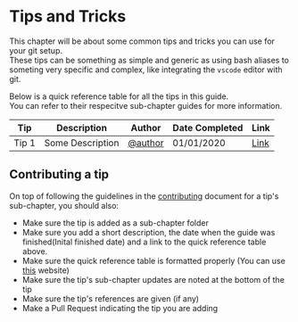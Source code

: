 # Tips and Tricks

This chapter will be about some common tips and tricks you can use for your git setup.  
These tips can be something as simple and generic as using bash aliases to someting very specific and complex, like integrating the `vscode` editor with git.  

Below is a quick reference table for all the tips in this guide.  
You can refer to their respecitve sub-chapter guides for more information.  

| Tip   | Description      | Author                      | Date Completed | Link                     |
|-------|------------------|-----------------------------|----------------|--------------------------|
| Tip 1 | Some Description | [@author](#tips-and-tricks) | 01/01/2020     | [Link](#tips-and-tricks) |

## Contributing a tip

On top of following the guidelines in the [contributing](../CONTRIBUTING.md) document for a tip's sub-chapter, you should also:  
- Make sure the tip is added as a sub-chapter folder
- Make sure you add a short description, the date when the guide was finished(Inital finished date) and a link to the quick reference table above.
- Make sure the quick reference table is formatted properly (You can use [this](http://markdowntable.com/) website)
- Make sure the tip's sub-chapter updates are noted at the bottom of the tip
- Make sure the tip's references are given (if any)
- Make a Pull Request indicating the tip you are adding

